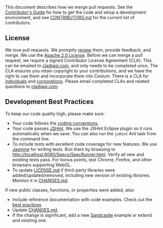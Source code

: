 This document describes how we merge pull requests.  See the [Contributor's Guide](https://github.com/AnalyticalGraphicsInc/cesium/wiki/Contributor%27s-Guide) for how to get the code and setup a development environment, and see [CONTRIBUTORS.md](CONTRIBUTORS.md) for the current list of contributors.

## License

We love pull requests.  We promptly [review](https://github.com/AnalyticalGraphicsInc/cesium/wiki/Code-Review-Tips) them, provide feedback, and merge.  We use the [Apache 2.0 License](LICENSE.md).  Before we can merge a pull request, we require a signed Contributor License Agreement (CLA).  This can be emailed to cla@agi.com, and only needs to be completed once.  The CLA ensures you retain copyright to your contributions, and we have the right to use them and incorporate them into Cesium.  There is a CLA for [individuals](http://www.agi.com/licenses/individual-cla-agi-v1.0.txt) and [corporations](http://www.agi.com/licenses/corporate-cla-agi-v1.0.txt).  Please email completed CLAs and related questions to [cla@agi.com](mailto:cla@agi.com).

## Development Best Practices

To keep our code quality high, please make sure:
* Your code follows the [coding conventions](https://github.com/AnalyticalGraphicsInc/cesium/wiki/JavaScript-Coding-Conventions).
* Your code passes [JSHint](http://www.jshint.com/).  We use the JSHint Eclipse plugin so it runs automatically when we save.  You can also run the `jsHint` Ant task from the command line.
* To include tests with excellent code coverage for new features.  We use [Jasmine](http://pivotal.github.com/jasmine/) for writing tests.  Run them by browsing to [http://localhost:8080/Specs/SpecRunner.html](http://localhost:8080/Specs/SpecRunner.html).  Verify all new and existing tests pass.  For bonus points, test Chrome, Firefox, and other browsers supporting WebGL.
* To update [LICENSE.md](LICENSE.md) if third-party libraries were added/updated/removed, including new version of existing libraries.  Mention it in [CHANGES.md](CHANGES.md).

If new public classes, functions, or properties were added, also:
   * Include reference documentation with code examples.  Check out the [best practices](https://github.com/AnalyticalGraphicsInc/cesium/wiki/Documentation-Best-Practices).
   * Update [CHANGES.md](CHANGES.md).
   * If the change is significant, add a new [Sandcastle](http://cesiumjs.org/Cesium/Apps/Sandcastle/index.html) example or extend and existing one.
